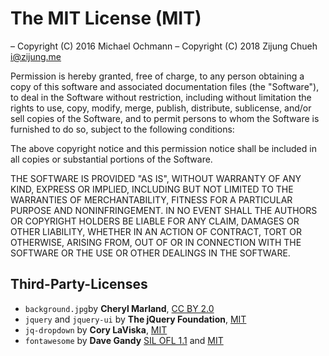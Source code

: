 # The MIT License (MIT)
– Copyright (C) 2016 Michael Ochmann
– Copyright (C) 2018 Zijung Chueh <i@zijung.me>

Permission is hereby granted, free of charge, to any person obtaining a copy of this software and associated
documentation files (the "Software"), to deal in the Software without restriction, including without limitation the
rights to use, copy, modify, merge, publish, distribute, sublicense, and/or sell copies of the Software, and to permit
persons to whom the Software is furnished to do so, subject to the following conditions:

The above copyright notice and this permission notice shall be included in all copies or substantial portions of the
Software.

THE SOFTWARE IS PROVIDED "AS IS", WITHOUT WARRANTY OF ANY KIND, EXPRESS OR IMPLIED, INCLUDING BUT NOT LIMITED TO THE
WARRANTIES OF MERCHANTABILITY, FITNESS FOR A PARTICULAR PURPOSE AND NONINFRINGEMENT. IN NO EVENT SHALL THE AUTHORS OR
COPYRIGHT HOLDERS BE LIABLE FOR ANY CLAIM, DAMAGES OR OTHER LIABILITY, WHETHER IN AN ACTION OF CONTRACT, TORT OR
OTHERWISE, ARISING FROM, OUT OF OR IN CONNECTION WITH THE SOFTWARE OR THE USE OR OTHER DEALINGS IN THE SOFTWARE.

## Third-Party-Licenses
* `background.jpg`by **Cheryl Marland**, [CC BY 2.0][1]
* `jquery` and `jquery-ui` by **The jQuery Foundation**, [MIT][2]
* `jq-dropdown` by **Cory LaViska**, [MIT][2]
* `fontawesome` by **Dave Gandy** [SIL OFL 1.1][3] and [MIT][2]

[1]: https://creativecommons.org/licenses/by/2.0/
[2]: https://opensource.org/licenses/MIT
[3]: http://scripts.sil.org/cms/scripts/page.php?site_id=nrsi&id=OFL